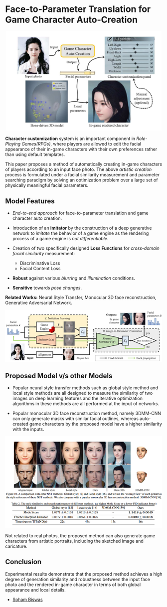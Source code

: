# Face-to-Parameter Translation for Game Character Auto-Creation

<p align = "center">
<img src="images/game_character_overview.png" width="500" />
</p>

**Character customization** system is an important component in *Role-Playing Games(RPGs)*, where players are allowed to edit the facial appearance of their in-game characters with their own preferences rather than using default templates.

This paper proposes a method of automatically creating in-game characters of players according to an input face photo. The above *artistic creation* process is formulated under a facial similarity measurement and parameter searching paradigm by solving an optimization problem over a large set of physically meaningful facial parameters.

## Model Features

* *End-to-end approach* for face-to-parameter translation and game character auto creation.

* Introduction of an **imitator** by the construction of a deep generative network to *imitate* the behavior of a game engine as the rendering process of a game engine is *not differentiable*.

* Creation of two specifically designed **Loss Functions** for *cross-domain facial similarity* measurement:
  * Discriminative Loss
  * Facial Content Loss

* **Robust** against various *blurring* and *illumination* conditions.

* **Sensitive** towards *pose changes*.

**Related Works:** Neural Style Transfer, Monocular 3D face reconstruction, Generative Adversarial Network.

<p align = "center">
<img src="images/game_character_details.png" width="700" />
</p>

## Proposed Model v/s other Models

* Popular neural style transfer methods such as global style method and local style methods are all designed to measure the similarity of two images on deep learning features and the iterative optimization algorithms in these methods are all performed at the input of networks.

* Popular monocular 3D face reconstruction method, namely 3DMM-CNN can only generate masks with similar facial outlines, whereas auto-created game characters by the proposed model have a higher similarity with the inputs.

<p align = "center">
<img src="images/game_char_comparision.png" width="700" />
</p>

Not related to real photos, the proposed method can also generate game characters from artistic portraits, including the sketched image and caricature.

## Conclusion

Experimental results demonstrate that the proposed method achieves a high degree of generation similarity and robustness between the input face photo and the rendered in-game character in terms of both global appearance and local details.

* [Soham Biswas](https://www.linkedin.com/in/soham-biswas-590784168/)
